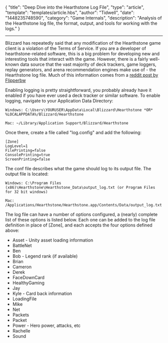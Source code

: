 
{
	"title": "Deep Dive into the Hearthstone Log File",
	"type": "article",
	"template": "templates/article.hbs",
	"author": "Tidwell",
	"date": "1448235748590",
	"category": "Game Internals",
	"description": "Analysis of the Hearthstone log file, the format, output, and tools for working with the logs."
}

---

Blizzard has repeatedly said that any modification of the Hearthstone game client is a violation of the Terms of Service.  If you are a developer of hearthstone-related software, this is a big problem for developing new and interesting tools that interact with the game.  However, there is a fairly well-known data source that the vast majority of deck trackers, game loggers, replay generators, and arena recommendation engines make use of - the Hearthstone log file.  Much of this information comes from a [reddit post by Flipperbw][1]

Enabling logging is pretty straightforward, you probably already have it enabled if you have ever used a deck tracker or similar software.  To enable logging, navigate to your Application Data Directory:

	Windows: C:\Users\YOURUSER\AppData\Local\Blizzard\Hearthstone *OR* %LOCALAPPDATA%/Blizzard/Hearthstone

	Mac: ~/Library/Application Support/Blizzard/Hearthstone

Once there, create a file called "log.config" and add the following:

	[Zone]
	LogLevel=1
	FilePrinting=false
	ConsolePrinting=true
	ScreenPrinting=false

The conf file describes what the game should log to its output file.  The output file is located:

	Windows: C:\Program Files (x86)\Hearthstone\Hearthstone_Data\output_log.txt (or Program Files for 32 bit windows)

	Mac: /Applications/Hearthstone/Hearthstone.app/Contents/Data/output_log.txt

The log file can have a number of options configured, a (nearly) complete list of these options is listed below.  Each one can be added to the log file definition in place of [Zone], and each accepts the four options defined above:

* Asset - Unity asset loading information
* BattleNet
* Ben
* Bob - Legend rank (if available)
* Brian
* Cameron
* Derek
* FaceDownCard
* HealthyGaming
* Jay
* Kyle - Card back information
* LoadingFile
* Mike
* Net
* Packets
* Packet
* Power - Hero power, attacks, etc
* Rachelle
* Sound

 [1]: https://www.reddit.com/r/hearthstone/comments/268fkk/simple_hearthstone_logging_see_your_complete_play "Reddit post by Flipperbw"